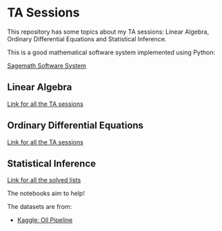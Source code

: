 # TA Sessions

This repository has some topics about my TA sessions: Linear Algebra, Ordinary
Differential Equations and Statistical Inference. 

This is a good mathematical software system implemented using Python:

[Sagemath Software System](https://doc.sagemath.org/html/en/installation/)

## Linear Algebra 

[Link for all the TA sessions](https://gvmail-my.sharepoint.com/:f:/g/personal/b37214_fgv_edu_br/Eup85wqAqN9Pj1RlYsXhuHcBXahCyH-R7oG7EXMhBjJxKw?e=ZTavKh)

## Ordinary Differential Equations 

[Link for all the TA sessions](https://gvmail-my.sharepoint.com/:f:/g/personal/b37214_fgv_edu_br/EqN1y8Zt5wJNh_zF_g081xMBbtAd05MzjItp0CThKbnrGw?e=b6oZsJ)

## Statistical Inference

[Link for all the solved lists](https://gvmail-my.sharepoint.com/:f:/g/personal/b37214_fgv_edu_br/Ek2LA8dIuQpOnqRnjo-wObgBworpcSwI4-T17aVyy4GpSA?e=u2Fwcr)

The notebooks aim to help! 

The datasets are from: 

- [Kaggle: Oil Pipeline](https://www.kaggle.com/usdot/pipeline-accidents)
